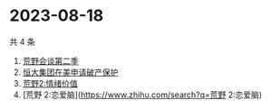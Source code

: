 # 2023-08-18

共 4 条

<!-- BEGIN -->
<!-- 最后更新时间 Fri Aug 18 2023 16:10:27 GMT+0800 (China Standard Time) -->

1. [荒野会谈第二季](https://www.zhihu.com/search?q=荒野会谈第二季)
1. [恒大集团在美申请破产保护](https://www.zhihu.com/search?q=恒大集团在美申请破产保护)
1. [荒野2:情绪价值](https://www.zhihu.com/search?q=荒野2:情绪价值)
1. [荒野 2:恋爱脑](https://www.zhihu.com/search?q=荒野 2:恋爱脑)

<!-- END -->

